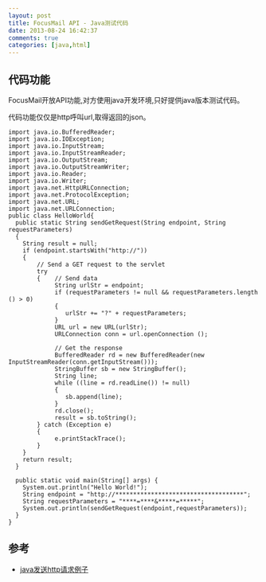 ```yaml
---
layout: post
title: FocusMail API - Java测试代码
date: 2013-08-24 16:42:37
comments: true
categories: [java,html]
---
```

## 代码功能

FocusMail开放API功能,对方使用java开发环境,只好提供java版本测试代码。

代码功能仅仅是http呼叫url,取得返回的json。

    import java.io.BufferedReader;
    import java.io.IOException;
    import java.io.InputStream;
    import java.io.InputStreamReader;
    import java.io.OutputStream;
    import java.io.OutputStreamWriter;
    import java.io.Reader;
    import java.io.Writer;
    import java.net.HttpURLConnection;
    import java.net.ProtocolException;
    import java.net.URL;
    import java.net.URLConnection;
    public class HelloWorld{
      public static String sendGetRequest(String endpoint, String requestParameters) 
      {
        String result = null;
        if (endpoint.startsWith("http://"))
        {
            // Send a GET request to the servlet
            try
            {    // Send data
                 String urlStr = endpoint;
                 if (requestParameters != null && requestParameters.length () > 0)
                 {
                    urlStr += "?" + requestParameters;
                 }
                 URL url = new URL(urlStr);
                 URLConnection conn = url.openConnection ();
    
                 // Get the response
                 BufferedReader rd = new BufferedReader(new InputStreamReader(conn.getInputStream()));
                 StringBuffer sb = new StringBuffer();
                 String line;
                 while ((line = rd.readLine()) != null)
                 {
                    sb.append(line);
                 }
                 rd.close();
                 result = sb.toString();
            } catch (Exception e)
            {
                 e.printStackTrace();
            }
        }
        return result;
      }
      
      public static void main(String[] args) {  
        System.out.println("Hello World!"); 
        String endpoint = "http://************************************";
        String requestParameters = "****=****&*****=*****";
        System.out.println(sendGetRequest(endpoint,requestParameters));
      }
    }

## 参考

+ [java发送http请求例子](http://daniex.info/java-send-http-request-example.html)
